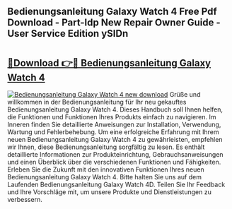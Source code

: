 ## Bedienungsanleitung Galaxy Watch 4 Free Pdf Download - Part-Idp New Repair Owner Guide - User Service Edition ySIDn

# <h2><a href="http://df1x9s2.blite.top/?on=Bedienungsanleitung+Galaxy+Watch+4">🔗Download 👉🔴 Bedienungsanleitung Galaxy Watch 4</a></h2>

[![Bedienungsanleitung Galaxy Watch 4 new download](https://i.imgur.com/lujVjoI.png)](http://df1x9s2.blite.top/?on=Bedienungsanleitung+Galaxy+Watch+4)
Grüße und willkommen in der Bedienungsanleitung für Ihr neu gekauftes Bedienungsanleitung Galaxy Watch 4. Dieses Handbuch soll Ihnen helfen, die Funktionen und Funktionen Ihres Produkts einfach zu navigieren. Im Inneren finden Sie detaillierte Anweisungen zur Installation, Verwendung, Wartung und Fehlerbehebung. Um eine erfolgreiche Erfahrung mit Ihrem neuen Bedienungsanleitung Galaxy Watch 4 zu gewährleisten, empfehlen wir Ihnen, diese Bedienungsanleitung sorgfältig zu lesen. Es enthält detaillierte Informationen zur Produkteinrichtung, Gebrauchsanweisungen und einen Überblick über die verschiedenen Funktionen und Fähigkeiten. Erleben Sie die Zukunft mit den innovativen Funktionen Ihres neuen Bedienungsanleitung Galaxy Watch 4. Bitte halten Sie uns auf dem Laufenden Bedienungsanleitung Galaxy Watch 4D. Teilen Sie Ihr Feedback und Ihre Vorschläge mit, um unsere Produkte und Dienstleistungen zu verbessern.
